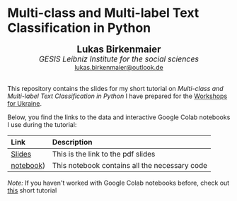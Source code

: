 # Multi-class and Multi-label Text Classification in Python


<center>
<b style="font-size: 150%">Lukas Birkenmaier</b>
<br>
<em style="font-size: 120%">GESIS Leibniz Institute for the social sciences</em>
<br>
<a href="mailto:lukas.birkenmaier@outlook.de">lukas.birkenmaier@outlook.de</a>
</center>
<br style="margin-below: 12pt;">

This repository contains the slides for my short tutorial on *Multi-class and Multi-label Text Classification in Python* I have prepared for the [Workshops for Ukraine](https://sites.google.com/view/dariia-mykhailyshyna/main/r-workshops-for-ukraine).

Below, you find the links to the data and interactive Google Colab notebooks I use during the tutorial:

| Link | Description |
|:---- |:----- |
| [Slides](https://drive.google.com/file/d/1dvEh-p-uOPciJSe56Wqg25ji6S9kK_HQ/view?usp=sharing) | This is the link to the pdf slides  |
| [notebook](https://github.com/lukasbirki/Workshop-Classification/blob/main/Course_Classification.ipynb)) | This notebook contains all the necessary code |


*Note:* If you haven't worked with Google Colab notebooks before, check out [this](https://colab.research.google.com/?utm_source=scs-index) short tutorial
